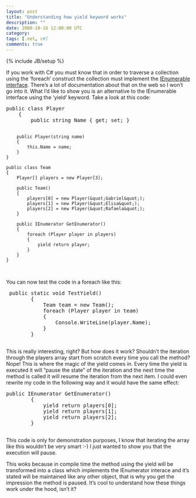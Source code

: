 ```yaml
---
layout: post
title: "Understanding how yield keyword works"
description: ""
date: 2008-10-16 12:00:00 UTC
category: 
tags: [.net, c#]
comments: true
---
```

{% include JB/setup %}

<div id="post">
<p>If you work with C# you must know that in order to traverse a collection using  the &lsquo;foreach&rsquo; construct the collection must implement the <a href="http://msdn.microsoft.com/en-us/library/system.collections.ienumerable.aspx">IEnumerable  interface</a>. There&rsquo;s a lot of documentation about that on the web so I won&rsquo;t  go into it. What I&rsquo;d like to show you is an alternative to the IEnumerable  interface using the &lsquo;yield&rsquo; keyword. Take a look at this code:</p>
<pre title="code" class="brush: csharp">
public class Player
    {
        public string Name { get; set; }

        public Player(string name)
        {
            this.Name = name;
        }
    }

    public class Team
    {
        Player[] players = new Player[3];

        public Team()
        {
            players[0] = new Player(&quot;Gabriel&quot;);
            players[1] = new Player(&quot;Elisa&quot;);
            players[2] = new Player(&quot;Rafaela&quot;);
        }

        public IEnumerator GetEnumerator()
        {
            foreach (Player player in players)
            {
                yield return player;
            }
        }
    }
</pre>
<p>You can now test the code in a foreach like this:</p>
<pre title="code" class="brush: csharp">
 public static void TestYield()
        {
            Team team = new Team();
            foreach (Player player in team)
            {
                Console.WriteLine(player.Name);
            }
        }

</pre>
<p>This is really interesting, right? But how does it work? Shouldn&rsquo;t the iteration  through the players array start from scratch every time you call the method?  Nope! This is where the magic of the yield comes in. Every time the yield is  executed it will &ldquo;pause the state&rdquo; of the iteration and the next time the method  is called it will resume the iteration from the next item. I could even rewrite  my code in the following way and it would have the same effect:</p>
<pre title="code" class="brush: csharp">
public IEnumerator GetEnumerator()
        {
            yield return players[0];
            yield return players[1];
            yield return players[2];
        }

</pre>
<p>This code is only for demonstration purposes, I know that iterating the array  like this wouldn&rsquo;t be very smart :-) I just wanted to show you that the  execution will pause.</p>
<p>This woks because in compile time the method using the yield will be  transformed into a class which implements the IEnumerator interace and it&rsquo;s  stated will be maintained like any other object, that is why you get the  impression the method is paused. It&rsquo;s cool to understand how these things work  under the hood, isn&rsquo;t it?</p>
</div>